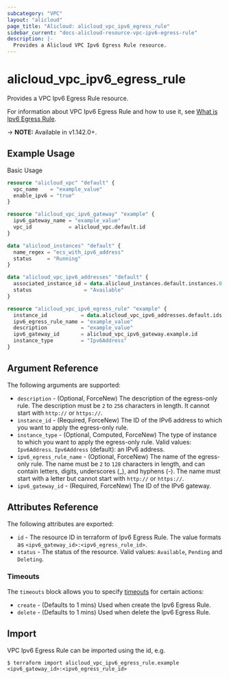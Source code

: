 ```yaml
---
subcategory: "VPC"
layout: "alicloud"
page_title: "Alicloud: alicloud_vpc_ipv6_egress_rule"
sidebar_current: "docs-alicloud-resource-vpc-ipv6-egress-rule"
description: |-
  Provides a Alicloud VPC Ipv6 Egress Rule resource.
---
```


# alicloud\_vpc\_ipv6\_egress\_rule

Provides a VPC Ipv6 Egress Rule resource.

For information about VPC Ipv6 Egress Rule and how to use it, see [What is Ipv6 Egress Rule](https://www.alibabacloud.com/help/doc-detail/102200.htm).

-> **NOTE:** Available in v1.142.0+.

## Example Usage

Basic Usage

```terraform
resource "alicloud_vpc" "default" {
  vpc_name    = "example_value"
  enable_ipv6 = "true"
}

resource "alicloud_vpc_ipv6_gateway" "example" {
  ipv6_gateway_name = "example_value"
  vpc_id            = alicloud_vpc.default.id
}

data "alicloud_instances" "default" {
  name_regex = "ecs_with_ipv6_address"
  status     = "Running"
}

data "alicloud_vpc_ipv6_addresses" "default" {
  associated_instance_id = data.alicloud_instances.default.instances.0.id
  status                 = "Available"
}

resource "alicloud_vpc_ipv6_egress_rule" "example" {
  instance_id           = data.alicloud_vpc_ipv6_addresses.default.ids.0
  ipv6_egress_rule_name = "example_value"
  description           = "example_value"
  ipv6_gateway_id       = alicloud_vpc_ipv6_gateway.example.id
  instance_type         = "Ipv6Address"
}

```

## Argument Reference

The following arguments are supported:

* `description` - (Optional, ForceNew) The description of the egress-only rule. The description must be `2` to `256` characters in length. It cannot start with `http://` or `https://`.
* `instance_id` - (Required, ForceNew) The ID of the IPv6 address to which you want to apply the egress-only rule.
* `instance_type` - (Optional, Computed, ForceNew) The type of instance to which you want to apply the egress-only rule. Valid values: `Ipv6Address`. `Ipv6Address` (default): an IPv6 address.
* `ipv6_egress_rule_name` - (Optional, ForceNew) The name of the egress-only rule. The name must be `2` to `128` characters in length, and can contain letters, digits, underscores (_), and hyphens (-). The name must start with a letter but cannot start with `http://` or `https://`.
* `ipv6_gateway_id` - (Required, ForceNew) The ID of the IPv6 gateway.

## Attributes Reference

The following attributes are exported:

* `id` - The resource ID in terraform of Ipv6 Egress Rule. The value formats as `<ipv6_gateway_id>:<ipv6_egress_rule_id>`.
* `status` - The status of the resource. Valid values: `Available`, `Pending` and `Deleting`.

### Timeouts

The `timeouts` block allows you to specify [timeouts](https://www.terraform.io/docs/configuration-0-11/resources.html#timeouts) for certain actions:

* `create` - (Defaults to 1 mins) Used when create the Ipv6 Egress Rule.
* `delete` - (Defaults to 1 mins) Used when delete the Ipv6 Egress Rule.

## Import

VPC Ipv6 Egress Rule can be imported using the id, e.g.

```shell
$ terraform import alicloud_vpc_ipv6_egress_rule.example <ipv6_gateway_id>:<ipv6_egress_rule_id>
```
